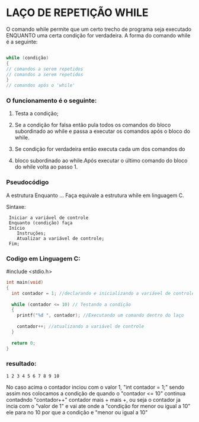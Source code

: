 # LAÇO DE REPETIÇÃO WHILE

O comando while permite que um certo trecho de programa seja executado ENQUANTO uma certa condição for verdadeira. A forma do comando while é a seguinte: 

```c

while (condição)
{
// comandos a serem repetidos
// comandos a serem repetidos
}
// comandos após o 'while'
```

### O funcionamento é o seguinte:

1) Testa a condição;

2) Se a  condição for falsa então pula todos os comandos do bloco subordinado ao while e passa a executar os comandos após o bloco do while.
    
3) Se  condição for verdadeira então executa cada um dos comandos do 

4) bloco subordinado ao while.Após executar o último comando do bloco do while volta ao passo 1.

### Pseudocódigo

A estrutura Enquanto … Faça equivale a estrutura while em linguagem C.

Sintaxe:
```
 Iniciar a variável de controle
 Enquanto (condição) faça
 Início
    Instruções;
    Atualizar a variável de controle;
 Fim;
```

### Codigo em Linguagem C:

#include <stdio.h>

```C
int main(void)
{
  int contador = 1; //declarando e inicializando a variável de controle
  
  while (contador <= 10) // Testando a condição
  {
    printf("%d ", contador); //Executando um comando dentro do laço
    
    contador++; //atualizando a variável de controle
  }  
  
  return 0;
}
```

### resultado:
```
1 2 3 4 5 6 7 8 9 10 
```

No caso acima o contador inciou com o valor 1, "int contador = 1;" sendo assim nos colocamos a condição de quando o "contador <= 10" 
continua contadndo "contador++" contador mais + mais +, ou seja o contador ja incia com o "valor de 1" e vai ate onde a "condição for menor ou igual a 10" 
ele para no 10 por que a condição e "menor ou igual a 10"  